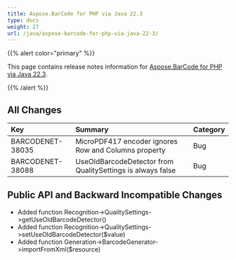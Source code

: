 ```yaml
---
title: Aspose.BarCode for PHP via Java 22.3
type: docs
weight: 27
url: /java/aspose-barcode-for-php-via-java-22-3/
---
```


{{% alert color="primary" %}} 

This page contains release notes information for [Aspose.BarCode for PHP via Java 22.3](https://downloads.aspose.com/barcode/phpjava/new-releases/aspose.barcode-for-php-via-java-22.3/).

{{% /alert %}} 
## **All Changes**

|**Key**|**Summary**|**Category**|
| :- | :- | :- |
|BARCODENET-38035|MicroPDF417 encoder ignores Row and Columns property|Bug|
|BARCODENET-38088|UseOldBarcodeDetector from QualitySettings is always false|Bug|

## **Public API and Backward Incompatible Changes**
- Added function Recognition->QualitySettings->getUseOldBarcodeDetector()
- Added function Recognition->QualitySettings->setUseOldBarcodeDetector($value)
- Added function Generation->BarcodeGenerator->importFromXml($resource)